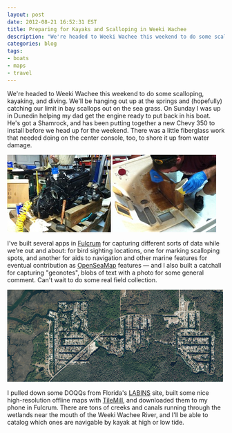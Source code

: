```yaml
---
layout: post
date: 2012-08-21 16:52:31 EST
title: Preparing for Kayaks and Scalloping in Weeki Wachee
description: "We're headed to Weeki Wachee this weekend to do some scalloping, kayaking, and diving. We'll be hanging out up at the springs and (hopefully) catching our limit in bay scallops out on the sea grass. "
categories: blog
tags:
- boats
- maps
- travel
---
```


We're headed to Weeki Wachee this weekend to do some scalloping, kayaking, and diving. We'll be hanging out up at the springs and (hopefully) catching our limit in bay scallops out on the sea grass. On Sunday I was up in Dunedin helping my dad get the engine ready to put back in his boat. He's got a Shamrock, and has been putting together a new Chevy 350 to install before we head up for the weekend. There was a little fiberglass work that needed doing on the center console, too, to shore it up from water damage.

<a href="http://www.flickr.com/photos/colemanm/7836054600/"><img src="/images/post-images/boat_engine_thumb.jpg" alt="Chevy V8" class="thumb left" /></a>
<a href="http://www.flickr.com/photos/colemanm/7836051970/"><img src="/images/post-images/boat_fiberglass_thumb.jpg" alt="Fiberglassing" class="thumb right" /></a>

I've built several apps in [Fulcrum](http://fulcrumapp.com/) for capturing different sorts of data while we're out and about: for bird sighting locations, one for marking scalloping spots, and another for aids to navigation and other marine features for eventual contribution as [OpenSeaMap](http://en.wikipedia.org/wiki/OpenSeaMap) features &mdash; and I also built a catchall for capturing "geonotes", blobs of text with a photo for some general comment. Can't wait to do some real field collection.

<img src="/images/post-images/weeki_wachee_river.png" alt="Weeki Wachee River" />

I pulled down some DOQQs from Florida's [LABINS](http://data.labins.org/2003/) site, built some nice high-resolution offline maps with [TileMill](http://mapbox.com/tilemill), and downloaded them to my phone in Fulcrum. There are tons of creeks and canals running through the wetlands near the mouth of the Weeki Wachee River, and I'll be able to catalog which ones are navigable by kayak at high or low tide. 